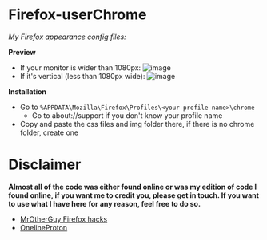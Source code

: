 # Firefox-userChrome
*My Firefox appearance config files:*

**Preview**
* If your monitor is wider than 1080px: ![image](![image](https://user-images.githubusercontent.com/54259825/222951635-3b9af30f-e873-4fca-81ec-1df57c506247.png)
)
* If it's vertical (less than 1080px wide): ![image](![image](https://user-images.githubusercontent.com/54259825/222951651-71a13212-f19f-4803-b9c9-766583a85ec8.png))

**Installation**
* Go to `%APPDATA\Mozilla\Firefox\Profiles\<your profile name>\chrome`
  * Go to about://support if you don't know your profile name
* Copy and paste the css files and img folder there, if there is no chrome folder, create one


# Disclaimer
**Almost all of the code was either found online or was my edition of code I found online, if you want me to credit you, please get in touch. If you want to use what I have here for any reason, feel free to do so.**
 * [MrOtherGuy Firefox hacks](https://github.com/MrOtherGuy/firefox-csshacks)
 * [OnelineProton](https://github.com/newmanls/OnelineProton)
